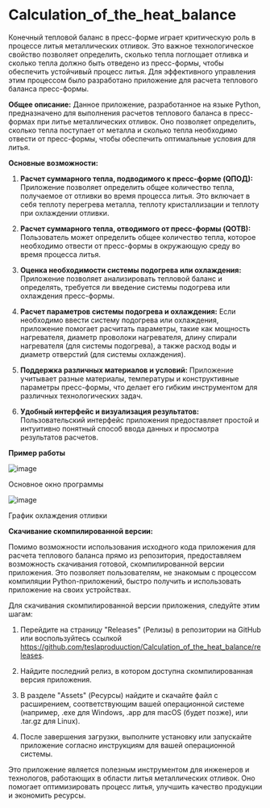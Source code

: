 # Calculation_of_the_heat_balance
Конечный тепловой баланс в пресс-форме играет критическую роль в процессе литья металлических отливок. Это важное технологическое свойство позволяет определить, сколько тепла поглощает отливка и сколько тепла должно быть отведено из пресс-формы, чтобы обеспечить устойчивый процесс литья. Для эффективного управления этим процессом было разработано приложение для расчета теплового баланса пресс-формы.

**Общее описание:**
Данное приложение, разработанное на языке Python, предназначено для выполнения расчетов теплового баланса в пресс-формах при литье металлических отливок. Оно позволяет определить, сколько тепла поступает от металла и сколько тепла необходимо отвести от пресс-формы, чтобы обеспечить оптимальные условия для литья.

**Основные возможности:**

1. **Расчет суммарного тепла, подводимого к пресс-форме (QПОД):** Приложение позволяет определить общее количество тепла, получаемое от отливки во время процесса литья. Это включает в себя теплоту перегрева металла, теплоту кристаллизации и теплоту при охлаждении отливки.

2. **Расчет суммарного тепла, отводимого от пресс-формы (QОТВ):** Пользователь может определить общее количество тепла, которое необходимо отвести от пресс-формы в окружающую среду во время процесса литья.

3. **Оценка необходимости системы подогрева или охлаждения:** Приложение позволяет анализировать тепловой баланс и определять, требуется ли введение системы подогрева или охлаждения пресс-формы.

4. **Расчет параметров системы подогрева и охлаждения:** Если необходимо ввести систему подогрева или охлаждения, приложение помогает расчитать параметры, такие как мощность нагревателя, диаметр проволоки нагревателя, длину спирали нагревателя (для системы подогрева), а также расход воды и диаметр отверстий (для системы охлаждения).

5. **Поддержка различных материалов и условий:** Приложение учитывает разные материалы, температуры и конструктивные параметры пресс-формы, что делает его гибким инструментом для различных технологических задач.

6. **Удобный интерфейс и визуализация результатов:** Пользовательский интерфейс приложения предоставляет простой и интуитивно понятный способ ввода данных и просмотра результатов расчетов.

**Пример работы**

![image](https://github.com/teslaproduuction/Calculation_of_the_heat_balance/assets/117762137/448b514c-5017-4273-9262-d090674bf66c)

Основное окно программы

![image](https://github.com/teslaproduuction/Calculation_of_the_heat_balance/assets/117762137/54798c94-c938-4b23-9e96-2ab307a97e27)


График охлаждения отливки

**Скачивание скомпилированной версии:**

Помимо возможности использования исходного кода приложения для расчета теплового баланса прямо из репозитория, предоставляем возможность скачивания готовой, скомпилированной версии приложения. Это позволяет пользователям, не знакомым с процессом компиляции Python-приложений, быстро получить и использовать приложение на своих устройствах.

Для скачивания скомпилированной версии приложения, следуйте этим шагам:

1. Перейдите на страницу "Releases" (Релизы) в репозитории на GitHub или воспользуйтесь ссылкой https://github.com/teslaproduuction/Calculation_of_the_heat_balance/releases.

2. Найдите последний релиз, в котором доступна скомпилированная версия приложения.

3. В разделе "Assets" (Ресурсы) найдите и скачайте файл с расширением, соответствующим вашей операционной системе (например, .exe для Windows, .app для macOS (будет позже), или .tar.gz для Linux).

4. После завершения загрузки, выполните установку или запускайте приложение согласно инструкциям для вашей операционной системы.


Это приложение является полезным инструментом для инженеров и технологов, работающих в области литья металлических отливок. Оно помогает оптимизировать процесс литья, улучшить качество продукции и экономить ресурсы.
